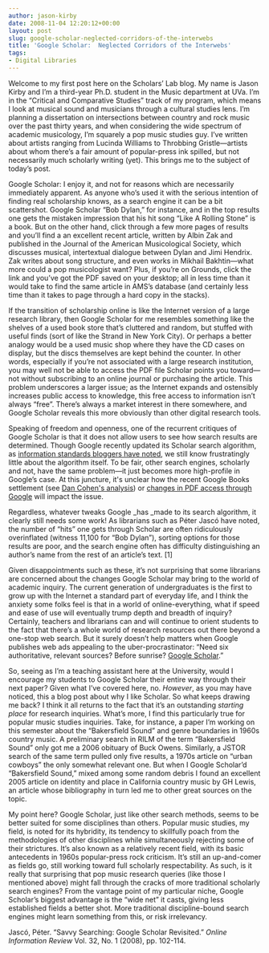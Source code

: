 ```yaml
---
author: jason-kirby
date: 2008-11-04 12:20:12+00:00
layout: post
slug: google-scholar-neglected-corridors-of-the-interwebs
title: 'Google Scholar:  Neglected Corridors of the Interwebs'
tags:
- Digital Libraries
---
```


Welcome to my first post here on the Scholars’ Lab blog.  My name is Jason Kirby and I’m a third-year Ph.D. student in the Music department at UVa.  I’m in the “Critical and Comparative Studies” track of my program, which means I look at musical sound and musicians through a cultural studies lens.  I’m planning a dissertation on intersections between country and rock music over the past thirty years, and when considering the wide spectrum of academic musicology, I’m squarely a pop music studies guy.  I’ve written about artists ranging from Lucinda Williams to Throbbing Gristle—artists about whom there’s a fair amount of popular-press ink spilled, but not necessarily much scholarly writing (yet).  This brings me to the subject of today’s post.

Google Scholar:  I enjoy it, and not for reasons which are necessarily immediately apparent.  As anyone who’s used it with the serious intention of finding real scholarship knows, as a search engine it can be a bit scattershot.  Google Scholar “Bob Dylan,” for instance, and in the top results one gets the mistaken impression that his hit song “Like A Rolling Stone” is a book.  But on the other hand, click through a few more pages of results and you’ll find a an excellent recent article, written by Albin Zak and published in the Journal of the American Musicological Society, which discusses musical, intertextual dialogue between Dylan and Jimi Hendrix.  Zak writes about song structure, and even works in Mikhail Bakhtin—what more could a pop musicologist want?  Plus, if you’re on Grounds, click the link and you’ve got the PDF saved on your desktop; all in less time than it would take to find the same article in AMS’s database (and certainly less time than it takes to page through a hard copy in the stacks).

If the transition of scholarship online is like the Internet version of a large research library, then Google Scholar for me resembles something like the shelves of a used book store that’s cluttered and random, but stuffed with useful finds (sort of like the Strand in New York City).  Or perhaps a better analogy would be a used music shop where they have the CD cases on display, but the discs themselves are kept behind the counter.  In other words, especially if you’re not associated with a large research institution, you may well not be able to access the PDF file Scholar points you toward—not without subscribing to an online journal or purchasing the article.  This problem underscores a larger issue; as the Internet expands and ostensibly increases public access to knowledge, this free access to information isn’t always “free”.  There’s always a market interest in there somewhere, and Google Scholar reveals this more obviously than other digital research tools.

Speaking of freedom and openness, one of the recurrent critiques of Google Scholar is that it does not allow users to see how search results are determined.  Though Google recently updated its Scholar search algorithm, as [information standards bloggers have noted](http://www.niso.org/blog/?p=20), we still know frustratingly little about the algorithm itself.  To be fair, other search engines, scholarly and not, have the same problem—it just becomes more high-profile in Google’s case. At this juncture, it's unclear how the recent Google Books settlement (see [Dan Cohen's analysis](http://www.dancohen.org/2008/10/28/first-impressions-of-the-google-books-settlement/)) or [changes in PDF access through Google](http://www.earlham.edu/~peters/fos/2008/11/google-creates-and-searches-ocr.html) will impact the issue.

Regardless, whatever tweaks Google _has _made to its search algorithm, it clearly still needs some work!  As librarians such as Péter Jascó have noted, the number of “hits” one gets through Scholar are often ridiculously overinflated (witness 11,100 for “Bob Dylan”), sorting options for those results are poor, and the search engine often has difficulty distinguishing an author’s name from the rest of an article’s text. [1]

Given disappointments such as these, it’s not surprising that some librarians are concerned about the changes Google Scholar may bring to the world of academic inquiry.  The current generation of undergraduates is the first to grow up with the Internet a standard part of everyday life, and I think the anxiety some folks feel is that in a world of online-everything, what if speed and ease of use will eventually trump depth and breadth of inquiry?  Certainly, teachers and librarians can and will continue to orient students to the fact that there’s a whole world of research resources out there beyond a one-stop web search.  But it surely doesn’t help matters when Google publishes web ads appealing to the uber-procrastinator:  “Need six authoritative, relevant sources?  Before sunrise?  [Google Scholar](http://photos1.blogger.com/blogger/5153/551/1600/scholar1.gif).”

So, seeing as I’m a teaching assistant here at the University, would I encourage my students to Google Scholar their entire way through their next paper?  Given what I’ve covered here, no. _However_, as you may have noticed, this a blog post about why I like Scholar.  So what keeps drawing me back?  I think it all returns to the fact that it’s an outstanding _starting place_ for research inquiries.  What’s more, I find this particularly true for popular music studies inquiries.  Take, for instance, a paper I’m working on this semester about the “Bakersfield Sound” and genre boundaries in 1960s country music.  A preliminary search in RILM of the term “Bakersfield Sound” only got me a 2006 obituary of Buck Owens.  Similarly, a JSTOR search of the same term pulled only five results, a 1970s article on “urban cowboys” the only somewhat relevant one.  But when I Google Scholar’d “Bakersfield Sound,” mixed among some random debris I found an excellent 2005 article on identity and place in California country music by GH Lewis, an article whose bibliography in turn led me to other great sources on the topic.

My point here?  Google Scholar, just like other search methods, seems to be better suited for some disciplines than others.  Popular music studies, my field, is noted for its hybridity, its tendency to skillfully poach from the methodologies of other disciplines while simultaneously rejecting some of their strictures.  It’s also known as a relatively recent field, with its basic antecedents in 1960s popular-press rock criticism. It’s still an up-and-comer as fields go, still working toward full scholarly respectability.  As such, is it really that surprising that pop music research queries (like those I mentioned above) might fall through the cracks of more traditional scholarly search engines?  From the vantage point of my particular niche, Google Scholar’s biggest advantage is the “wide net” it casts, giving less established fields a better shot.  More traditional discipline-bound search engines might learn something from this, or risk irrelevancy.

Jascó, Péter. “Savvy Searching: Google Scholar Revisited.” _Online Information Review_ Vol. 32, No. 1 (2008), pp. 102-114.
